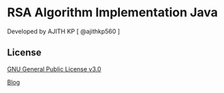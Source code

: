 # RSA Algorithm Implementation Java
Developed by AJITH KP [ @ajithkp560 ]

## License
[GNU General Public License v3.0](https://choosealicense.com/licenses/gpl-3.0/)

[Blog](http://www.terminalcoders.blogspot.com)
